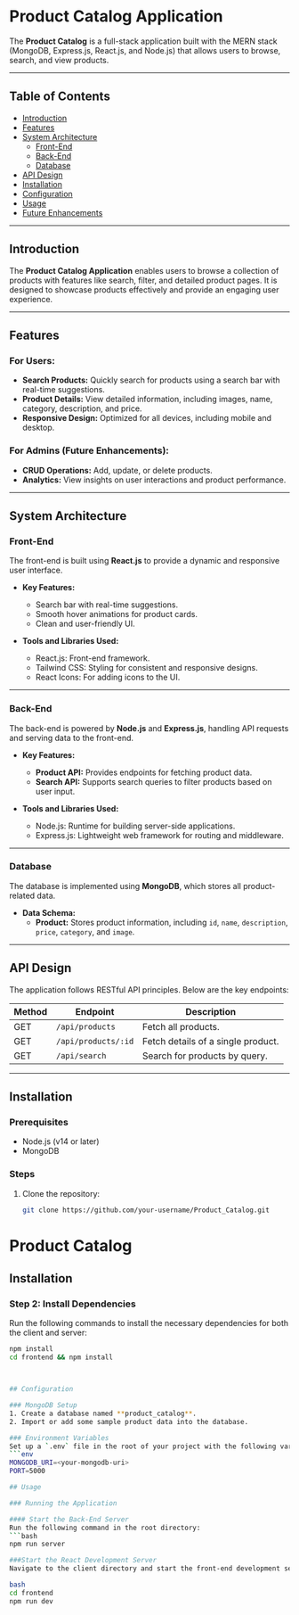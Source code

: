 # Product Catalog Application  

The **Product Catalog** is a full-stack application built with the MERN stack (MongoDB, Express.js, React.js, and Node.js) that allows users to browse, search, and view products.  

---

## Table of Contents  

- [Introduction](#introduction)  
- [Features](#features)  
- [System Architecture](#system-architecture)  
  - [Front-End](#front-end)  
  - [Back-End](#back-end)  
  - [Database](#database)  
- [API Design](#api-design)  
- [Installation](#installation)  
- [Configuration](#configuration)  
- [Usage](#usage)  
- [Future Enhancements](#future-enhancements)  

---

## Introduction  

The **Product Catalog Application** enables users to browse a collection of products with features like search, filter, and detailed product pages. It is designed to showcase products effectively and provide an engaging user experience.  

---

## Features  

### For Users:  

- **Search Products:** Quickly search for products using a search bar with real-time suggestions.  
- **Product Details:** View detailed information, including images, name, category, description, and price.  
- **Responsive Design:** Optimized for all devices, including mobile and desktop.  

### For Admins (Future Enhancements):  

- **CRUD Operations:** Add, update, or delete products.  
- **Analytics:** View insights on user interactions and product performance.  

---

## System Architecture  

### Front-End  

The front-end is built using **React.js** to provide a dynamic and responsive user interface.  

- **Key Features:**  
  - Search bar with real-time suggestions.  
  - Smooth hover animations for product cards.  
  - Clean and user-friendly UI.  

- **Tools and Libraries Used:**  
  - React.js: Front-end framework.  
  - Tailwind CSS: Styling for consistent and responsive designs.  
  - React Icons: For adding icons to the UI.  

---

### Back-End  

The back-end is powered by **Node.js** and **Express.js**, handling API requests and serving data to the front-end.  

- **Key Features:**  
  - **Product API:** Provides endpoints for fetching product data.  
  - **Search API:** Supports search queries to filter products based on user input.  

- **Tools and Libraries Used:**  
  - Node.js: Runtime for building server-side applications.  
  - Express.js: Lightweight web framework for routing and middleware.  

---

### Database  

The database is implemented using **MongoDB**, which stores all product-related data.  

- **Data Schema:**  
  - **Product:** Stores product information, including `id`, `name`, `description`, `price`, `category`, and `image`.  

---

## API Design  

The application follows RESTful API principles. Below are the key endpoints:  

| Method | Endpoint            | Description                          |  
|--------|---------------------|--------------------------------------|  
| GET    | `/api/products`     | Fetch all products.                 |  
| GET    | `/api/products/:id` | Fetch details of a single product.  |  
| GET    | `/api/search`       | Search for products by query.       |  

---

## Installation  

### Prerequisites  

- Node.js (v14 or later)  
- MongoDB  

### Steps  

1. Clone the repository:  
   ```bash
   git clone https://github.com/your-username/Product_Catalog.git
# Product Catalog  

## Installation  

### Step 2: Install Dependencies  
Run the following commands to install the necessary dependencies for both the client and server:  
```bash
npm install  
cd frontend && npm install



## Configuration  

### MongoDB Setup  
1. Create a database named **product_catalog**.  
2. Import or add some sample product data into the database.  

### Environment Variables  
Set up a `.env` file in the root of your project with the following variables:  
```env
MONGODB_URI=<your-mongodb-uri>  
PORT=5000  

## Usage  

### Running the Application  

#### Start the Back-End Server  
Run the following command in the root directory:  
```bash
npm run server

###Start the React Development Server
Navigate to the client directory and start the front-end development server:

bash
cd frontend  
npm run dev